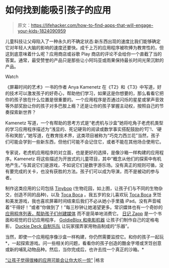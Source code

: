 # 如何找到能吸引孩子的应用

> 原文：<https://lifehacker.com/how-to-find-apps-that-will-engage-your-kids-1824090959>

儿童科技让父母陷入了一种永久的不确定状态:新东西出现的速度比我们能够确定它对年轻人大脑的影响的速度还要快。成千上万的应用程序被吹捧为教育性的，但这到底意味着什么呢？应用商店或谷歌 Play 商店的评论不会给你一个直截了当的答案。通常，最受赞誉的产品只是那些让小阿玛亚或雨果保持最长时间光荣沉默的产品。

Watch

《屏幕时间的艺术》一书的作者 Anya Kamenetz 在《T2》和《T3》中写道，好的技术可以激发孩子的好奇心，帮助他们学习，如果这是你想要的，那么看看它把你的孩子放在什么位置是很重要的。一个应用程序是否通过闪烁的星星或掌声音效等外部奖励让你的孩子对多巴胺上瘾？还是让你的孩子掌握主动权，按照自己的节奏探索新世界？

Kamenetz 写道，一个有帮助的思考方式是“老虎机与沙盒”她将吃角子老虎机类型的学习应用程序描述为“浅显的、死记硬背的阅读或数学事实搭配鼓励的‘叮’!、‘硬币和笑脸’。”她写道，在教育技术界，这类项目被称为“巧克力西兰花”当然，孩子们可能会学到一些新东西，但他们可能不会记住它，或者不能在其他场合使用它。

专家说，老虎机应用程序的对立面，也是更好的选择，是像沙箱一样构建的应用程序。Kamenetz 将这些描述为开放式的儿童项目，其中“概念从他们的探索中有机地产生。”与其说它们是游戏，不如说它们是数字游乐场。没有真正的规则可循，没有要完成的关卡，也没有获胜的方法。孩子们可以成为导演，而不是被动的参与者。

制作这类应用的公司包括 [Tinybop](https://tinybop.com/) (生物花园，如上图，让孩子们与不同的生物杂交，创造不同的品种)，以及 [Toca Boca](https://tocaboca.com/) 。我五岁的女儿喜欢玩 [Toca Boca](https://tocaboca.com/) 烹饪和美发游戏，我也喜欢屏幕时间结束后我们不必从她小手里撬 iPad。没有声音喊着“干得好！”或者“你做到了！”每三秒钟让她渴望更多。常识媒体也有一个奇妙的 [应用程序列表，帮助孩子们创建媒体](https://www.commonsensemedia.org/blog/new-strategies-to-get-kids-to-create-media-not-just-consume-it) 而不是简单地消费它。 [日记 Zapp](http://www.diaryzapp.com/) 是一个书面和视觉的日记应用程序， [GoldieBlox 和电影机器](https://www.goldieblox.com/products/goldieblox_and_the_movie_machine) 让孩子们制作自己的定格电影， [Duckie Deck 自制乐队](http://duckiedeck.com/apps/homemade-orchestra) 让玩家摆弄家用物品制成的“乐器”。

当然，即使一个应用程序像沙盒一样构建，你仍然需要监控它。和你的孩子一起玩*，一起探索游戏。问一些相关的问题，看看你的孩子创造的酷金字塔或烹饪创意或新的哺乳动物品种。然后，当你完成后，也许去找一个真正的沙箱。*

[“让孩子觉得很棒的应用可能会让你大吃一惊”](http://adage.com/article/digital/makes-app-great-kids-surprise/312687/) |格言